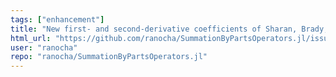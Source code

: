 ```yaml
---
tags: ["enhancement"]
title: "New first- and second-derivative coefficients of Sharan, Brady, Livescu (2022)"
html_url: "https://github.com/ranocha/SummationByPartsOperators.jl/issues/203"
user: "ranocha"
repo: "ranocha/SummationByPartsOperators.jl"
---
```


